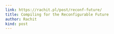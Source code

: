 ```yaml
---
link: https://rachit.pl/post/reconf-future/
title: Compiling for the Reconfigurable Future
author: Rachit
kind: post
---
```

